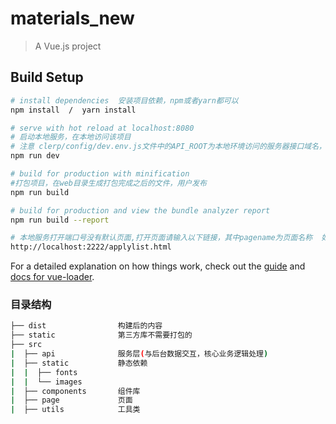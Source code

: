 # materials_new

> A Vue.js project

## Build Setup

``` bash
# install dependencies  安装项目依赖，npm或者yarn都可以
npm install  /  yarn install

# serve with hot reload at localhost:8080
# 启动本地服务，在本地访问该项目
# 注意 clerp/config/dev.env.js文件中的API_ROOT为本地环境访问的服务器接口域名，注意调整
npm run dev

# build for production with minification
#打包项目，在web目录生成打包完成之后的文件，用户发布
npm run build

# build for production and view the bundle analyzer report
npm run build --report
```

``` bash
# 本地服务打开端口号没有默认页面,打开页面请输入以下链接，其中pagename为页面名称  如pages/applylist/applylist.html下面页面直接访问
http://localhost:2222/applylist.html

```

For a detailed explanation on how things work, check out the [guide](http://vuejs-templates.github.io/webpack/) and [docs for vue-loader](http://vuejs.github.io/vue-loader).

### 目录结构

```sh
├── dist                构建后的内容
├── static              第三方库不需要打包的
├── src
|  ├── api              服务层(与后台数据交互，核心业务逻辑处理)
|  ├── static           静态依赖
|  |  ├── fonts
|  |  └── images
|  ├── components       组件库
|  ├── page             页面
|  ├── utils            工具类

```